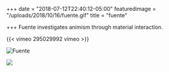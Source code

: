 +++
date = "2018-07-12T22:40:12-05:00"
featuredimage = "/uploads/2018/10/16/fuente.gif"
title = "fuente"

+++
Fuente investigates animism through material interaction.

{{< vimeo 295029992 vimeo >}}

<img class="full" src="/uploads/2018/10/14/fuente_escultura.jpg" alt="Fuente">

![](/uploads/2018/10/14/fuente_escultura.jpg)